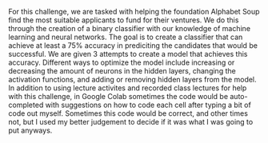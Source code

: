For this challenge, we are tasked with helping the foundation Alphabet Soup find the most suitable applicants to fund for their ventures. We do this through the creation of a binary classifier with our knowledge of machine learning and neural networks. The goal is to create a classifier that can achieve at least a 75% accuracy in prediciting the candidates that would be successful. We are given 3 attempts to create a model that achieves this accuracy. Different ways to optimize the model include increasing or decreasing the amount of neurons in the hidden layers, changing the activation functions, and adding or removing hidden layers from the model. In addition to using lecture activites and recorded class lectures for help with this challenge, in Google Colab sometimes the code would be auto-completed with suggestions on how to code each cell after typing a bit of code out myself. Sometimes this code would be correct, and other times not, but I used my better judgement to decide if it was what I was going to put anyways.
